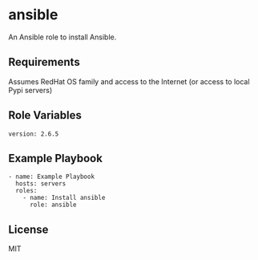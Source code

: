 ansible
===

An Ansible role to install Ansible.

Requirements
------------

Assumes RedHat OS family and access to the Internet (or access to local Pypi servers)

Role Variables
--------------

    version: 2.6.5

Example Playbook
----------------

    - name: Example Playbook
      hosts: servers
      roles:
        - name: Install ansible
          role: ansible

License
-------

MIT

